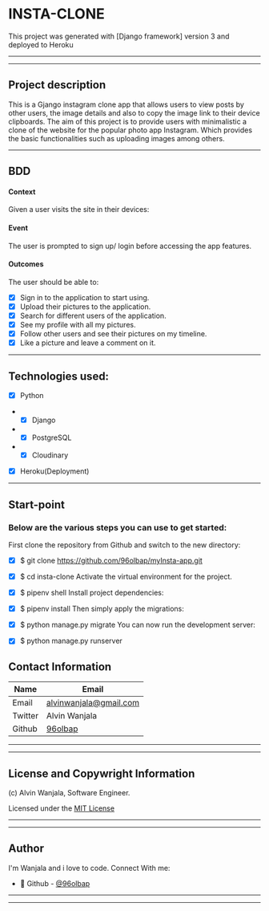 # INSTA-CLONE

This project was generated with [Django framework] version 3 and deployed to Heroku

---
---

## Project description
This is a Gjango instagram clone app that allows users to view posts by other users, the image details and also to copy the image link to their device clipboards.
The aim of this project is to provide users with minimalistic a clone of the website for the popular photo app Instagram. Which provides the basic functionalities such as uploading images among others.

---
## BDD
#### Context
   Given a user visits the site in their devices:
      
 #### Event
 The user is prompted to sign up/ login before accessing the app features.
 

#### Outcomes

   The user should be able to:

  * [x] Sign in to the application to start using.
  * [x] Upload their pictures to the application.
  * [x] Search for different users of the application.
  * [x] See my profile with all my pictures.
  * [x] Follow other users and see their pictures on my timeline.
  * [x] Like a picture and leave a comment on it.

---
## Technologies used:

* [x] Python
* * [x] Django
* * [x] PostgreSQL
* * [x] Cloudinary
* [x] Heroku(Deployment)

---
## Start-point
### Below are the various steps you can use to get started:
First clone the repository from Github and switch to the new directory:

* [x] $ git clone https://github.com/96olbap/myInsta-app.git
* [x] $ cd insta-clone
Activate the virtual environment for the project.

* [x] $ pipenv shell
Install project dependencies:

* [x] $ pipenv install
Then simply apply the migrations:

* [x] $ python manage.py migrate
You can now run the development server:

* [x] $ python manage.py runserver

## Contact Information

| Name   | Email               |
|--------|---------------------|
| Email  | alvinwanjala@gmail.com |
| Twitter| Alvin Wanjala |
| Github | [96olbap](https://github.com/96olbap)|
---
___
## License and Copywright Information
(c) Alvin Wanjala, Software Engineer.

Licensed under the [MIT License](LISENCE)

---
___
## Author 
I'm Wanjala and i love to code. Connect With me:

- 🎱 Github - [@96olbap](https://github.com/96olbap)

---
___